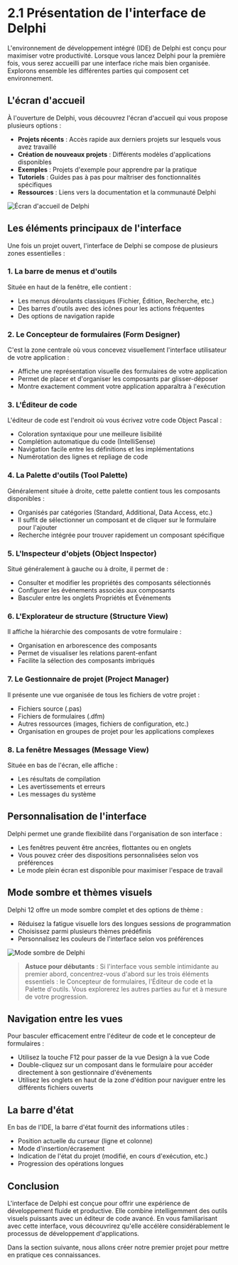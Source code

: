 # 2.1 Présentation de l'interface de Delphi

L'environnement de développement intégré (IDE) de Delphi est conçu pour maximiser votre productivité. Lorsque vous lancez Delphi pour la première fois, vous serez accueilli par une interface riche mais bien organisée. Explorons ensemble les différentes parties qui composent cet environnement.

## L'écran d'accueil

À l'ouverture de Delphi, vous découvrez l'écran d'accueil qui vous propose plusieurs options :

- **Projets récents** : Accès rapide aux derniers projets sur lesquels vous avez travaillé
- **Création de nouveaux projets** : Différents modèles d'applications disponibles
- **Exemples** : Projets d'exemple pour apprendre par la pratique
- **Tutoriels** : Guides pas à pas pour maîtriser des fonctionnalités spécifiques
- **Ressources** : Liens vers la documentation et la communauté Delphi

![Écran d'accueil de Delphi](https://placeholder.com/delphi-welcome-screen)

## Les éléments principaux de l'interface

Une fois un projet ouvert, l'interface de Delphi se compose de plusieurs zones essentielles :

### 1. La barre de menus et d'outils

Située en haut de la fenêtre, elle contient :
- Les menus déroulants classiques (Fichier, Édition, Recherche, etc.)
- Des barres d'outils avec des icônes pour les actions fréquentes
- Des options de navigation rapide

### 2. Le Concepteur de formulaires (Form Designer)

C'est la zone centrale où vous concevez visuellement l'interface utilisateur de votre application :
- Affiche une représentation visuelle des formulaires de votre application
- Permet de placer et d'organiser les composants par glisser-déposer
- Montre exactement comment votre application apparaîtra à l'exécution

### 3. L'Éditeur de code

L'éditeur de code est l'endroit où vous écrivez votre code Object Pascal :
- Coloration syntaxique pour une meilleure lisibilité
- Complétion automatique du code (IntelliSense)
- Navigation facile entre les définitions et les implémentations
- Numérotation des lignes et repliage de code

### 4. La Palette d'outils (Tool Palette)

Généralement située à droite, cette palette contient tous les composants disponibles :
- Organisés par catégories (Standard, Additional, Data Access, etc.)
- Il suffit de sélectionner un composant et de cliquer sur le formulaire pour l'ajouter
- Recherche intégrée pour trouver rapidement un composant spécifique

### 5. L'Inspecteur d'objets (Object Inspector)

Situé généralement à gauche ou à droite, il permet de :
- Consulter et modifier les propriétés des composants sélectionnés
- Configurer les événements associés aux composants
- Basculer entre les onglets Propriétés et Événements

### 6. L'Explorateur de structure (Structure View)

Il affiche la hiérarchie des composants de votre formulaire :
- Organisation en arborescence des composants
- Permet de visualiser les relations parent-enfant
- Facilite la sélection des composants imbriqués

### 7. Le Gestionnaire de projet (Project Manager)

Il présente une vue organisée de tous les fichiers de votre projet :
- Fichiers source (.pas)
- Fichiers de formulaires (.dfm)
- Autres ressources (images, fichiers de configuration, etc.)
- Organisation en groupes de projet pour les applications complexes

### 8. La fenêtre Messages (Message View)

Située en bas de l'écran, elle affiche :
- Les résultats de compilation
- Les avertissements et erreurs
- Les messages du système

## Personnalisation de l'interface

Delphi permet une grande flexibilité dans l'organisation de son interface :
- Les fenêtres peuvent être ancrées, flottantes ou en onglets
- Vous pouvez créer des dispositions personnalisées selon vos préférences
- Le mode plein écran est disponible pour maximiser l'espace de travail

## Mode sombre et thèmes visuels

Delphi 12 offre un mode sombre complet et des options de thème :
- Réduisez la fatigue visuelle lors des longues sessions de programmation
- Choisissez parmi plusieurs thèmes prédéfinis
- Personnalisez les couleurs de l'interface selon vos préférences

![Mode sombre de Delphi](https://placeholder.com/delphi-dark-mode)

> **Astuce pour débutants** : Si l'interface vous semble intimidante au premier abord, concentrez-vous d'abord sur les trois éléments essentiels : le Concepteur de formulaires, l'Éditeur de code et la Palette d'outils. Vous explorerez les autres parties au fur et à mesure de votre progression.

## Navigation entre les vues

Pour basculer efficacement entre l'éditeur de code et le concepteur de formulaires :
- Utilisez la touche F12 pour passer de la vue Design à la vue Code
- Double-cliquez sur un composant dans le formulaire pour accéder directement à son gestionnaire d'événements
- Utilisez les onglets en haut de la zone d'édition pour naviguer entre les différents fichiers ouverts

## La barre d'état

En bas de l'IDE, la barre d'état fournit des informations utiles :
- Position actuelle du curseur (ligne et colonne)
- Mode d'insertion/écrasement
- Indication de l'état du projet (modifié, en cours d'exécution, etc.)
- Progression des opérations longues

## Conclusion

L'interface de Delphi est conçue pour offrir une expérience de développement fluide et productive. Elle combine intelligemment des outils visuels puissants avec un éditeur de code avancé. En vous familiarisant avec cette interface, vous découvrirez qu'elle accélère considérablement le processus de développement d'applications.

Dans la section suivante, nous allons créer notre premier projet pour mettre en pratique ces connaissances.
